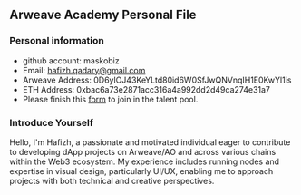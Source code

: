 ## Arweave Academy Personal File

### Personal information

- github account: maskobiz
- Email: hafizh.qadary@gmail.com
- Arweave Address: 0D6ylOJ43KeYLtd80id6W0SfJwQNVnqIH1E0KwYl1is
- ETH Address: 0xbac6a73e2871acc316a4a992dd2d49ca274e31a7
- Please finish this [form](https://docs.google.com/forms/d/e/1FAIpQLSfWA5fIIcBgmRppm3jNz5vmf9Mai_QMVil-2pO4r7YKn_Zhtw/viewform?usp=sf_link) to join in the talent pool.

### Introduce Yourself
 Hello, I'm Hafizh, a passionate and motivated individual eager to contribute to developing dApp projects on Arweave/AO and across various chains within the Web3 ecosystem. My experience includes running nodes and expertise in visual design, particularly UI/UX, enabling me to approach projects with both technical and creative perspectives.

